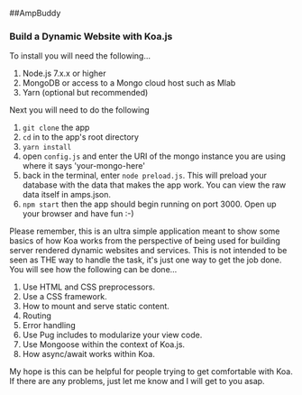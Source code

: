 ##AmpBuddy
### Build a Dynamic Website with Koa.js

To install you will need the following...
1. Node.js 7.x.x or higher
2. MongoDB or access to a Mongo cloud host such as Mlab
3. Yarn (optional but recommended)

Next you will need to do the following
1. `git clone` the app
2. `cd` in to the app's root directory
3. `yarn install`
4. open `config.js` and enter the URI of the mongo instance you are using where it says 'your-mongo-here'
5. back in the terminal, enter `node preload.js`. This will preload your database with the data that makes the app work. You can view the raw data itself in amps.json.
6. `npm start` then the app should begin running on port 3000. Open up your browser and have fun :-)

Please remember, this is an ultra simple application meant to show some basics of how Koa works from the perspective of being used for building server rendered dynamic websites and services. This is not intended to be seen as THE way to handle the task, it's just one way to get the job done. You will see how the following can be done...

1. Use HTML and CSS preprocessors.
2. Use a CSS framework.
3. How to mount and serve static content.
4. Routing
5. Error handling
6. Use Pug includes to modularize your view code.
7. Use Mongoose within the context of Koa.js.
8. How async/await works within Koa.

My hope is this can be helpful for people trying to get comfortable with Koa. If there are any problems, just let me know and I will get to you asap.